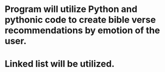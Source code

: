 # Program will utilize Python and pythonic code to create bible verse recommendations by emotion of the user.
# Linked list will be utilized.
